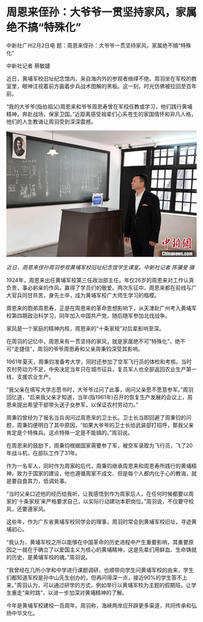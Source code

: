 # 周恩来侄孙：大爷爷一贯坚持家风，家属绝不搞“特殊化”

中新社广州2月2日电 题：周恩来侄孙：大爷爷一贯坚持家风，家属绝不搞“特殊化”

中新社记者 蔡敏婕

近日，黄埔军校旧址纪念馆内，来自海内外的参观者络绎不绝。周羽坐在军校的教室里，眼神注视着前方画着步兵战术图解的黑板。这一刻，时光仿佛被拉回至百年前。

“我的大爷爷(指伯祖父)周恩来和爷爷周恩寿曾在军校任教或学习，他们践行黄埔精神，奔赴战场，保家卫国。”近距离感受祖辈们心系苍生的家国情怀和非凡人格，他们的人生教诲让周羽受到深深震撼。

![1fa0d8587a6e934e4b28b317e8ca2874.jpg](https://raw.githubusercontent.com/qqhsx/qqnews_image/main/2024/02/02/周恩来侄孙：大爷爷一贯坚持家风，家属绝不搞“特殊化”/1fa0d8587a6e934e4b28b317e8ca2874.jpg)

_近日，周恩来侄孙周羽参观黄埔军校旧址纪念馆学生课室。中新社记者 陈骥旻 摄_

1924年，周恩来出任黄埔军校第三任政治部主任。年仅26岁的周恩来对工作认真负责，事必躬亲的作风，赢得了学员们的敬爱。两次东征中，周恩来都在前线与广大官兵同甘共苦，身先士卒，成为黄埔军校广大师生学习的楷模。

周恩来的胞弟周恩寿，正是在周恩来的革命思想影响下，从天津赴广州考入黄埔军校第四期政治科学习，同年加入中国共产党，随后随军参加北伐战争。

家风是一个家庭的精神内核，周恩来的“十条家规”对后辈影响至深。

在周羽的记忆中，周恩来有一贯坚持的家风，就是家属绝不可“特殊化”，绝不可“走捷径”，周羽的爷爷周恩寿和父亲周秉钧深受其影响。

1961年夏天，周秉钧准备考大学，同时还参加了空军飞行员的体检和考核。当时农村劳动力不足，中央决定当年只在城市征兵，复员军人也全部返回农业生产第一线，支援农业生产。

“我父亲在填写大学志愿书时，大爷爷过问了此事，询问父亲愿不愿意参军。”周羽回忆道，“后来我父亲才知道，当年(指1961年)召开的恢复生产发展的会议上，周恩来提出希望干部带头送子女参军，以保证农村劳动力。”

周秉钧曾经为了报名当兵询问过周恩来的卫士长。卫士长当即回避了周秉钧的问题，周秉钧便明白了其中原因，“如果大爷爷的卫士长给武装部打招呼，那我父亲肯定是个特殊兵。这点特殊一定是不能搞的。”周羽说。

在周恩来的鼓励下，周秉钧根据国家需要参了军，被空军录取为飞行员，飞了20年战斗机，在部队工作了31年。

作为一名军人，同时作为周家的后代，周秉钧继承周恩来和周恩寿所践行的黄埔精神，致力于国家的建设，他也遵循周家不成文、但是每个人都内化于心的教诲，就是要自食其力，低调处事。

“当时父亲口述他的经历给我听，让我感悟到作为周家后人，在任何时候都要以周家的‘十条家规’来严格要求自己，以实际行动建功本职岗位。”周羽说，不仅要守校风，还要遵家风。

这些年，作为广东省黄埔军校同学会的理事，周羽时常会到黄埔军校旧址，寻迹黄埔初心。

“我认为，黄埔军校之所以能够在中国革命的历史进程中产生重要影响，其重要原因之一就在于确立了以爱国主义为核心的黄埔精神，这是先辈们用鲜血、生命铸就的历史，是黄埔军校的魂。”周羽说。

“我曾经在几所小学和中学进行课题调研，也顺带向学生问黄埔军校的由来，学生们都知道军校是孙中山先生创办的，但再问得深一点，接近90%的学生答不上来。”周羽认为，可以通过研学的方式，例如举行以黄埔军校为主题的假期班，让学生重走“来时路”，以进一步加深对黄埔精神的了解。

今年是黄埔军校建校一百周年。周羽称，海峡两岸应开辟更多渠道，共同传承和弘扬中华文化。


